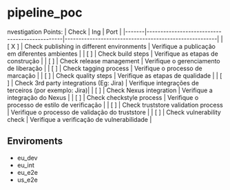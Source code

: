 # pipeline_poc


nvestigation Points:
| Check | Ing                                           | Port                                                  |
|-------|-----------------------------------------------|-------------------------------------------------------|
| [ X ] | Check publishing in different environments    | Verifique a publicação em diferentes ambientes        |
| [   ] | Check build steps                             | Verifique as etapas de construção                     |
| [   ] | Check release management                      | Verifique o gerenciamento de liberação                |
| [   ] | Check tagging process                         | Verifique o processo de marcação                      |
| [   ] | Check quality steps                           | Verifique as etapas de qualidade                      |
| [   ] | Check 3rd party integrations (Eg: Jira)       | Verifique integrações de terceiros (por exemplo: Jira)|
| [   ] | Check Nexus integration                       | Verifique a integração do Nexus                       |
| [   ] | Check checkstyle process                      | Verifique o processo de estilo de verificação         |
| [   ] | Check truststore validation process           | Verifique o processo de validação do truststore       |
| [   ] | Check vulnerability check                     | Verifique a verificação de vulnerabilidade            |
      
## Enviroments
* eu_dev
* eu_int
* eu_e2e
* us_e2e

